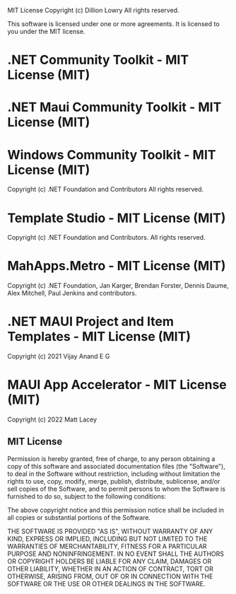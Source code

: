 ﻿MIT License
Copyright (c) Dillion Lowry
All rights reserved.

This software is licensed under one or more agreements.
It is licensed to you under the MIT license.

# .NET Community Toolkit - MIT License (MIT)
# .NET Maui Community Toolkit - MIT License (MIT)
# Windows Community Toolkit - MIT License (MIT)
Copyright (c) .NET Foundation and Contributors
All rights reserved. 

# Template Studio - MIT License (MIT)
Copyright (c) .NET Foundation and Contributors.
All rights reserved.

# MahApps.Metro - MIT License (MIT)
Copyright (c) .NET Foundation, Jan Karger, 
Brendan Forster, Dennis Daume, Alex Mitchell, Paul Jenkins and contributors.

# .NET MAUI Project and Item Templates - MIT License (MIT)
Copyright (c) 2021 Vijay Anand E G

# MAUI App Accelerator - MIT License (MIT)
Copyright (c) 2022 Matt Lacey

## MIT License
Permission is hereby granted, free of charge, to any person obtaining a copy
of this software and associated documentation files (the "Software"), to deal
in the Software without restriction, including without limitation the rights
to use, copy, modify, merge, publish, distribute, sublicense, and/or sell
copies of the Software, and to permit persons to whom the Software is
furnished to do so, subject to the following conditions:

The above copyright notice and this permission notice shall be included in all
copies or substantial portions of the Software.

THE SOFTWARE IS PROVIDED "AS IS", WITHOUT WARRANTY OF ANY KIND, EXPRESS OR
IMPLIED, INCLUDING BUT NOT LIMITED TO THE WARRANTIES OF MERCHANTABILITY,
FITNESS FOR A PARTICULAR PURPOSE AND NONINFRINGEMENT. IN NO EVENT SHALL THE
AUTHORS OR COPYRIGHT HOLDERS BE LIABLE FOR ANY CLAIM, DAMAGES OR OTHER
LIABILITY, WHETHER IN AN ACTION OF CONTRACT, TORT OR OTHERWISE, ARISING FROM,
OUT OF OR IN CONNECTION WITH THE SOFTWARE OR THE USE OR OTHER DEALINGS IN THE
SOFTWARE.